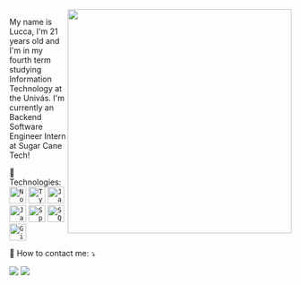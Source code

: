 <img src="https://raw.githubusercontent.com/MicaelliMedeiros/micaellimedeiros/master/image/computer-illustration.png" min-width="400px" max-width="400px" width="400px" align="right">

<p align="left"> 
  My name is Lucca, I'm 21 years old and I'm in my fourth term studying Information Technology at the Univás. I'm currently an Backend Software Engineer Intern at Sugar Cane Tech!
</p>

<p align="left">
  🦄 Technologies: 
                    <code><img height="30" src="https://www.svgrepo.com/show/354119/nodejs-icon.svg" alt="Nodejs"/></code>
		    <code><img height="30" src="https://www.svgrepo.com/show/349540/typescript.svg" alt="Typescript"/></code>
		    <code><img height="30" src="https://www.svgrepo.com/show/349419/javascript.svg" alt="Javascript"/></code>
                    <code><img height="30" src="https://www.svgrepo.com/show/452234/java.svg" alt="Java"/></code>
                    <code><img height="30" src="https://www.svgrepo.com/show/376350/spring.svg" alt="Spring"/></code>
                    <code><img height="30" src="https://www.svgrepo.com/show/127001/sql-file-format.svg" alt="SQL"/></code>
                    <code><img height="30" src="https://www.svgrepo.com/show/452210/git.svg" alt="Git"/></code>
</p>
<p align="left">
  💌 How to contact me: ⤵️
</p>

<p align="left">
  <a href="mailto:luccarebtoledo@gmail.com" alt="Gmail">
  <img src="https://img.shields.io/badge/-Gmail-FF0000?style=flat-square&labelColor=FF0000&logo=gmail&logoColor=white&link=mailto:luccarebtoledo@gmail.com" /></a>

  <a href="https://www.linkedin.com/in/lucca-toledo/" alt="LinkedIn">
  <img src="https://img.shields.io/badge/-Linkedin-0e76a8?style=flat-square&logo=Linkedin&logoColor=white&link=https://www.linkedin.com/in/lucca-toledo/" /></a>
</p>
